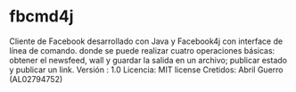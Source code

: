 # fbcmd4j
Cliente de Facebook desarrollado con Java y Facebook4j con interface de línea de comando. donde se puede realizar cuatro operaciones básicas: obtener el newsfeed, wall y guardar la salida en un archivo; publicar estado y publicar un link.  Versión : 1.0 Licencia: MIT license Cretidos: Abril Guerro (AL02794752)

